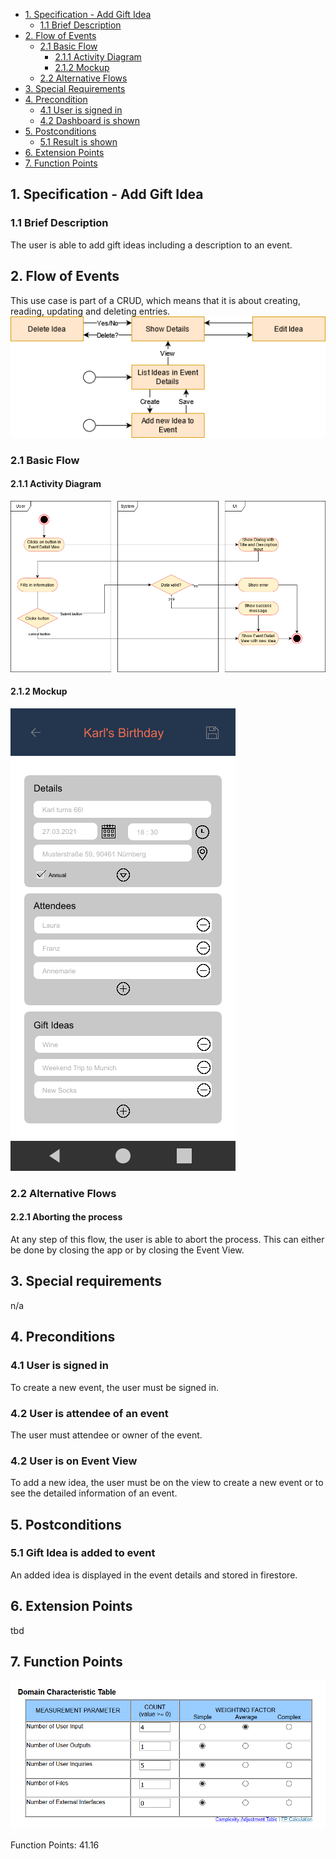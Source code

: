 - [1. Specification - Add Gift Idea](#1-specification-add-gift-idea)
    - [1.1 Brief Description](#11-brief-description)
- [2. Flow of Events](#2-flow-of-events)
    - [2.1 Basic Flow](#21-basic-flow)
        - [2.1.1 Activity Diagram](#211-activity-diagram)
        - [2.1.2 Mockup](#212-mockup)
    - [2.2 Alternative Flows](#21-alternative-flows)
- [3. Special Requirements](#3-special-requirements)
- [4. Precondition](#4-preconditions)
    - [4.1 User is signed in](#41-user-is-signed-in)
    - [4.2 Dashboard is shown](#42-dashboard-is-shown)
- [5. Postconditions](#5-postconditions)
    - [5.1 Result is shown](#51-result-is-shown)
- [6. Extension Points](#6-extension-points)
- [7. Function Points](#7-function-points)

## 1. Specification - Add Gift Idea
### 1.1 Brief Description
The user is able to add gift ideas including a description to an event.

## 2. Flow of Events
This use case is part of a CRUD, which means that it is about creating, reading, updating and deleting entries. 
![CRUD](https://raw.githubusercontent.com/Honrix/PlandoraDocumentation/main/UCS/CRUD/Add%20Gift%20Idea%20CRUD.png)
### 2.1 Basic Flow
#### 2.1.1 Activity Diagram
![Activity Diagram](https://raw.githubusercontent.com/Honrix/PlandoraDocumentation/main/UCS/05_Add%20Gift%20Idea/Add%20Idea.png)

#### 2.1.2 Mockup
![Mockup](https://raw.githubusercontent.com/Honrix/PlandoraDocumentation/main/UCS/Mockups/Add%20Gift%20Ideas.png)

### 2.2 Alternative Flows
#### 2.2.1 Aborting the process
At any step of this flow, the user is able to abort the process. This can either be done by closing the app or by closing the Event View.

## 3. Special requirements
n/a

## 4. Preconditions
### 4.1 User is signed in
To create a new event, the user must be signed in.

### 4.2 User is attendee of an event
The user must attendee or owner of the event. 

### 4.2 User is on Event View
To add a new idea, the user must be on the view to create a new event or to see the detailed information of an event. 

## 5. Postconditions
### 5.1 Gift Idea is added to event
An added idea is displayed in the event details and stored in firestore.

## 6. Extension Points
tbd
## 7. Function Points
![Function Points](https://raw.githubusercontent.com/Honrix/PlandoraDocumentation/main/UCS/Function%20Points/Add_Gift_Idea_FP.PNG)

Function Points: 41.16
